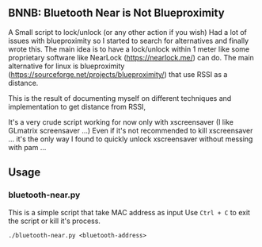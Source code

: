 
BNNB: Bluetooth Near is Not Blueproximity
--

A Small script to lock/unlock (or any other action if you wish)
Had a lot of issues with blueproximity so I started to search for alternatives and finally wrote this.
The main idea is to have a lock/unlock within 1 meter like some proprietary software like NearLock (https://nearlock.me/) can do.
The main alternative for linux is blueproximity (https://sourceforge.net/projects/blueproximity/) that use RSSI as a distance.

This is the result of documenting myself on different techniques and implementation to get distance from RSSI, 

It's a very crude script working for now only with xscreensaver (I like GLmatrix screensaver ...)
Even if  it's not recommended to kill xscreensaver ... it's the only way I found to quickly unlock xscreensaver without messing with pam ... 

## Usage

### bluetooth-near.py

This is a simple script that take MAC address as input 
Use `Ctrl + C` to exit the script or kill it's process.

```
./bluetooth-near.py <bluetooth-address>
```
